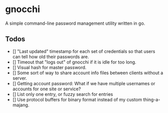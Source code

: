 # gnocchi

A simple command-line password management utility written in go.

## Todos

- [] "Last updated" timestamp for each set of credentials so that users can tell how old their passwords are.
- [] Timeout that "logs out" of gnocchi if it is idle for too long.
- [] Visual hash for master password.
- [] Some sort of way to share account info files between clients without a server.
- [] Getting account password: What if we have multiple usernames or accounts for one site or service? 
- [] List only one entry, or fuzzy search for entries
- [] Use protocol buffers for binary format instead of my custom thing-a-majang.
